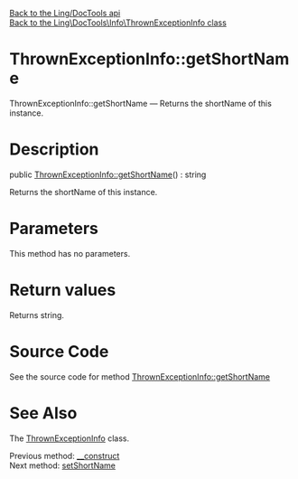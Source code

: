 [Back to the Ling/DocTools api](https://github.com/lingtalfi/DocTools/blob/master/doc/api/Ling/DocTools.md)<br>
[Back to the Ling\DocTools\Info\ThrownExceptionInfo class](https://github.com/lingtalfi/DocTools/blob/master/doc/api/Ling/DocTools/Info/ThrownExceptionInfo.md)


ThrownExceptionInfo::getShortName
================



ThrownExceptionInfo::getShortName — Returns the shortName of this instance.




Description
================


public [ThrownExceptionInfo::getShortName](https://github.com/lingtalfi/DocTools/blob/master/doc/api/Ling/DocTools/Info/ThrownExceptionInfo/getShortName.md)() : string




Returns the shortName of this instance.




Parameters
================

This method has no parameters.


Return values
================

Returns string.








Source Code
===========
See the source code for method [ThrownExceptionInfo::getShortName](https://github.com/lingtalfi/DocTools/blob/master/Info/ThrownExceptionInfo.php#L59-L62)


See Also
================

The [ThrownExceptionInfo](https://github.com/lingtalfi/DocTools/blob/master/doc/api/Ling/DocTools/Info/ThrownExceptionInfo.md) class.

Previous method: [__construct](https://github.com/lingtalfi/DocTools/blob/master/doc/api/Ling/DocTools/Info/ThrownExceptionInfo/__construct.md)<br>Next method: [setShortName](https://github.com/lingtalfi/DocTools/blob/master/doc/api/Ling/DocTools/Info/ThrownExceptionInfo/setShortName.md)<br>

